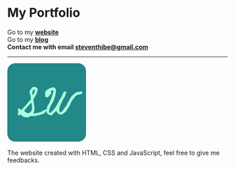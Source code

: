 # My Portfolio

Go to my **[website](https://stevetanus.github.io)** <br>
Go to my **[blog](https://steventhibe.netlify.app)** <br>
**Contact me with email <steventhibe@gmail.com>**

---

[![My portfolio is online now!](content/ex-portfolio/assets/img/apple-touch-icon.png "portfolio")](https://stevetanus.github.io)

The website created with HTML, CSS and JavaScript, feel free to give me feedbacks.
